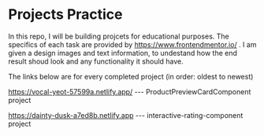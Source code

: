 # Projects Practice
 
 In this repo, I will be building projcets for educational purposes.
 The specifics of each task are provided by https://www.frontendmentor.io/ .
 I am given a design images and text information, to undestand how the end result shoud look
 and any functionality it should have.
 
 The links below are for every completed project (in order: oldest to newest)
 
 https://vocal-yeot-57599a.netlify.app/  --- ProductPreviewCardComponent project
 
 https://dainty-dusk-a7ed8b.netlify.app  --- interactive-rating-component project
 
 
 
 
